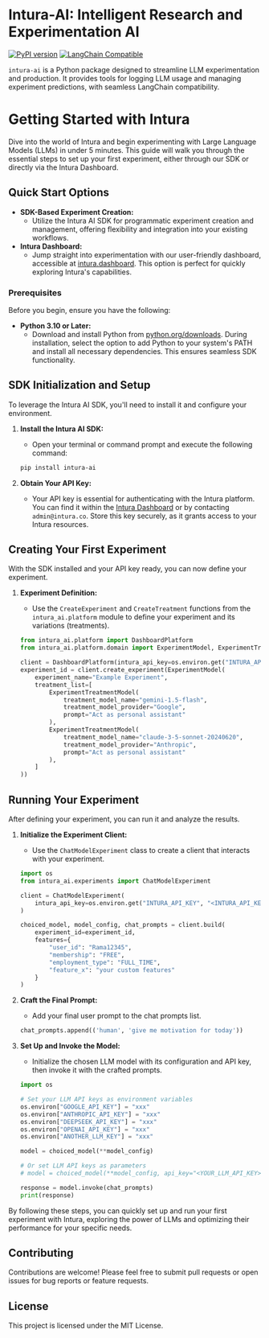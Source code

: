 # Intura-AI: Intelligent Research and Experimentation AI

[![PyPI version](https://badge.fury.io/py/intura-ai.svg)](https://badge.fury.io/py/intura-ai) 
[![LangChain Compatible](https://img.shields.io/badge/LangChain-Compatible-blue)](https://python.langchain.com/docs/get_started/introduction.html)


`intura-ai` is a Python package designed to streamline LLM experimentation and production. It provides tools for logging LLM usage and managing experiment predictions, with seamless LangChain compatibility.

# Getting Started with Intura

Dive into the world of Intura and begin experimenting with Large Language Models (LLMs) in under 5 minutes. This guide will walk you through the essential steps to set up your first experiment, either through our SDK or directly via the Intura Dashboard.

## Quick Start Options

* **SDK-Based Experiment Creation:**
    * Utilize the Intura AI SDK for programmatic experiment creation and management, offering flexibility and integration into your existing workflows.
* **Intura Dashboard:**
    * Jump straight into experimentation with our user-friendly dashboard, accessible at [intura.dashboard](https://intura-dashboard-566556985624.asia-southeast2.run.app/). This option is perfect for quickly exploring Intura's capabilities.

### Prerequisites

Before you begin, ensure you have the following:

* **Python 3.10 or Later:**
    * Download and install Python from [python.org/downloads](https://www.python.org/downloads/). During installation, select the option to add Python to your system's PATH and install all necessary dependencies. This ensures seamless SDK functionality.

## SDK Initialization and Setup

To leverage the Intura AI SDK, you'll need to install it and configure your environment.

1.  **Install the Intura AI SDK:**
    * Open your terminal or command prompt and execute the following command:

    ```bash
    pip install intura-ai
    ```

2.  **Obtain Your API Key:**
    * Your API key is essential for authenticating with the Intura platform. You can find it within the [Intura Dashboard](https://intura-dashboard-566556985624.asia-southeast2.run.app/) or by contacting `admin@intura.co`. Store this key securely, as it grants access to your Intura resources.

## Creating Your First Experiment

With the SDK installed and your API key ready, you can now define your experiment.

1.  **Experiment Definition:**
    * Use the `CreateExperiment` and `CreateTreatment` functions from the `intura_ai.platform` module to define your experiment and its variations (treatments).

    ```python
    from intura_ai.platform import DashboardPlatform
    from intura_ai.platform.domain import ExperimentModel, ExperimentTreatmentModel
    
    client = DashboardPlatform(intura_api_key=os.environ.get("INTURA_API_KEY", "<INTURA_API_KEY>"))
    experiment_id = client.create_experiment(ExperimentModel(
        experiment_name="Example Experiment",
        treatment_list=[
            ExperimentTreatmentModel(
                treatment_model_name="gemini-1.5-flash",
                treatment_model_provider="Google",
                prompt="Act as personal assistant"
            ),
            ExperimentTreatmentModel(
                treatment_model_name="claude-3-5-sonnet-20240620",
                treatment_model_provider="Anthropic",
                prompt="Act as personal assistant"
            ),
        ]
    ))
    ```
    
## Running Your Experiment

After defining your experiment, you can run it and analyze the results.

1.  **Initialize the Experiment Client:**
    * Use the `ChatModelExperiment` class to create a client that interacts with your experiment.

    ```python
    import os
    from intura_ai.experiments import ChatModelExperiment

    client = ChatModelExperiment(
        intura_api_key=os.environ.get("INTURA_API_KEY", "<INTURA_API_KEY>")
    )

    choiced_model, model_config, chat_prompts = client.build(
        experiment_id=experiment_id,
        features={
            "user_id": "Rama12345",
            "membership": "FREE",
            "employment_type": "FULL_TIME",
            "feature_x": "your custom features"
        }
    )
    ```

2.  **Craft the Final Prompt:**
    * Add your final user prompt to the chat prompts list.

    ```python
    chat_prompts.append(('human', 'give me motivation for today'))
    ```

3.  **Set Up and Invoke the Model:**
    * Initialize the chosen LLM model with its configuration and API key, then invoke it with the crafted prompts.

    ```python
    import os

    # Set your LLM API keys as environment variables
    os.environ["GOOGLE_API_KEY"] = "xxx"
    os.environ["ANTHROPIC_API_KEY"] = "xxx"
    os.environ["DEEPSEEK_API_KEY"] = "xxx"
    os.environ["OPENAI_API_KEY"] = "xxx"
    os.environ["ANOTHER_LLM_KEY"] = "xxx"

    model = choiced_model(**model_config)

    # Or set LLM API keys as parameters
    # model = choiced_model(**model_config, api_key="<YOUR_LLM_API_KEY>")

    response = model.invoke(chat_prompts)
    print(response)
    ```

By following these steps, you can quickly set up and run your first experiment with Intura, exploring the power of LLMs and optimizing their performance for your specific needs.

## Contributing
Contributions are welcome! Please feel free to submit pull requests or open issues for bug reports or feature requests.

## License
This project is licensed under the MIT License.